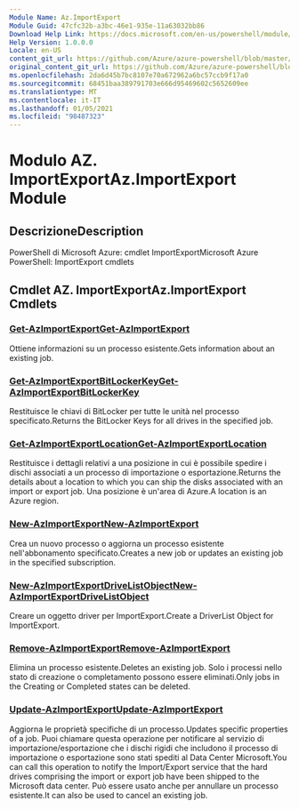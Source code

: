 ```yaml
---
Module Name: Az.ImportExport
Module Guid: 47cfc32b-a3bc-46e1-935e-11a63032bb86
Download Help Link: https://docs.microsoft.com/en-us/powershell/module/az.importexport
Help Version: 1.0.0.0
Locale: en-US
content_git_url: https://github.com/Azure/azure-powershell/blob/master/src/ImportExport/help/Az.ImportExport.md
original_content_git_url: https://github.com/Azure/azure-powershell/blob/master/src/ImportExport/help/Az.ImportExport.md
ms.openlocfilehash: 2da6d45b7bc8107e70a672962a6bc57ccb9f17a0
ms.sourcegitcommit: 68451baa389791703e666d95469602c5652609ee
ms.translationtype: MT
ms.contentlocale: it-IT
ms.lasthandoff: 01/05/2021
ms.locfileid: "98487323"
---
```

# <span data-ttu-id="1ed6b-101">Modulo AZ. ImportExport</span><span class="sxs-lookup"><span data-stu-id="1ed6b-101">Az.ImportExport Module</span></span>
## <span data-ttu-id="1ed6b-102">Descrizione</span><span class="sxs-lookup"><span data-stu-id="1ed6b-102">Description</span></span>
<span data-ttu-id="1ed6b-103">PowerShell di Microsoft Azure: cmdlet ImportExport</span><span class="sxs-lookup"><span data-stu-id="1ed6b-103">Microsoft Azure PowerShell: ImportExport cmdlets</span></span>

## <span data-ttu-id="1ed6b-104">Cmdlet AZ. ImportExport</span><span class="sxs-lookup"><span data-stu-id="1ed6b-104">Az.ImportExport Cmdlets</span></span>
### [<span data-ttu-id="1ed6b-105">Get-AzImportExport</span><span class="sxs-lookup"><span data-stu-id="1ed6b-105">Get-AzImportExport</span></span>](Get-AzImportExport.md)
<span data-ttu-id="1ed6b-106">Ottiene informazioni su un processo esistente.</span><span class="sxs-lookup"><span data-stu-id="1ed6b-106">Gets information about an existing job.</span></span>

### [<span data-ttu-id="1ed6b-107">Get-AzImportExportBitLockerKey</span><span class="sxs-lookup"><span data-stu-id="1ed6b-107">Get-AzImportExportBitLockerKey</span></span>](Get-AzImportExportBitLockerKey.md)
<span data-ttu-id="1ed6b-108">Restituisce le chiavi di BitLocker per tutte le unità nel processo specificato.</span><span class="sxs-lookup"><span data-stu-id="1ed6b-108">Returns the BitLocker Keys for all drives in the specified job.</span></span>

### [<span data-ttu-id="1ed6b-109">Get-AzImportExportLocation</span><span class="sxs-lookup"><span data-stu-id="1ed6b-109">Get-AzImportExportLocation</span></span>](Get-AzImportExportLocation.md)
<span data-ttu-id="1ed6b-110">Restituisce i dettagli relativi a una posizione in cui è possibile spedire i dischi associati a un processo di importazione o esportazione.</span><span class="sxs-lookup"><span data-stu-id="1ed6b-110">Returns the details about a location to which you can ship the disks associated with an import or export job.</span></span>
<span data-ttu-id="1ed6b-111">Una posizione è un'area di Azure.</span><span class="sxs-lookup"><span data-stu-id="1ed6b-111">A location is an Azure region.</span></span>

### [<span data-ttu-id="1ed6b-112">New-AzImportExport</span><span class="sxs-lookup"><span data-stu-id="1ed6b-112">New-AzImportExport</span></span>](New-AzImportExport.md)
<span data-ttu-id="1ed6b-113">Crea un nuovo processo o aggiorna un processo esistente nell'abbonamento specificato.</span><span class="sxs-lookup"><span data-stu-id="1ed6b-113">Creates a new job or updates an existing job in the specified subscription.</span></span>

### [<span data-ttu-id="1ed6b-114">New-AzImportExportDriveListObject</span><span class="sxs-lookup"><span data-stu-id="1ed6b-114">New-AzImportExportDriveListObject</span></span>](New-AzImportExportDriveListObject.md)
<span data-ttu-id="1ed6b-115">Creare un oggetto driver per ImportExport.</span><span class="sxs-lookup"><span data-stu-id="1ed6b-115">Create a DriverList Object for ImportExport.</span></span>

### [<span data-ttu-id="1ed6b-116">Remove-AzImportExport</span><span class="sxs-lookup"><span data-stu-id="1ed6b-116">Remove-AzImportExport</span></span>](Remove-AzImportExport.md)
<span data-ttu-id="1ed6b-117">Elimina un processo esistente.</span><span class="sxs-lookup"><span data-stu-id="1ed6b-117">Deletes an existing job.</span></span>
<span data-ttu-id="1ed6b-118">Solo i processi nello stato di creazione o completamento possono essere eliminati.</span><span class="sxs-lookup"><span data-stu-id="1ed6b-118">Only jobs in the Creating or Completed states can be deleted.</span></span>

### [<span data-ttu-id="1ed6b-119">Update-AzImportExport</span><span class="sxs-lookup"><span data-stu-id="1ed6b-119">Update-AzImportExport</span></span>](Update-AzImportExport.md)
<span data-ttu-id="1ed6b-120">Aggiorna le proprietà specifiche di un processo.</span><span class="sxs-lookup"><span data-stu-id="1ed6b-120">Updates specific properties of a job.</span></span>
<span data-ttu-id="1ed6b-121">Puoi chiamare questa operazione per notificare al servizio di importazione/esportazione che i dischi rigidi che includono il processo di importazione o esportazione sono stati spediti al Data Center Microsoft.</span><span class="sxs-lookup"><span data-stu-id="1ed6b-121">You can call this operation to notify the Import/Export service that the hard drives comprising the import or export job have been shipped to the Microsoft data center.</span></span>
<span data-ttu-id="1ed6b-122">Può essere usato anche per annullare un processo esistente.</span><span class="sxs-lookup"><span data-stu-id="1ed6b-122">It can also be used to cancel an existing job.</span></span>

